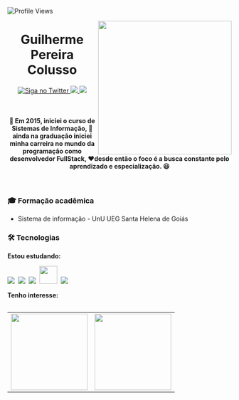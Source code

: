![Profile Views](http://estruyf-github.azurewebsites.net/api/VisitorHit?user=Gelzieny&repo=Gelzieny&countColorcountColor)

<img align="right" src="https://github.com/Gelzieny/gelzieny/blob/main/imagens/user.png?raw=true" width="300"/>

<h1 align="center">Guilherme Pereira Colusso</h1>

<p align="center">
  <a href="https://twitter.com/GelzienyRM/">
    <img alt="Siga no Twitter" src="https://img.shields.io/badge/-Twitter-1ca0f1?style=flat-square&labelColor=1ca0f1&logo=twitter&logoColor=white&link=https://twitter.com/GelzienyRM/">
  </a>

  <a href="https://www.facebook.com/gelzieny/" alt="Facebook">
    <img src="https://img.shields.io/badge/-Facebook-4169E1?style=flat-square&labelColor=4169E1&logo=facebook&logoColor=white&link=https://www.facebook.com/gelzieny/"/>
  </a>
  
   <a href="https://www.instagram.com/gelzieny/" alt="Instagram">
    <img src="https://img.shields.io/badge/-Instagram-DF0174?style=flat-square&labelColor=DF0174&logo=instagram&logoColor=white&link=https://www.instagram.com/gelzieny/"/>   </a> 
</p>
<br>

<h4 align="center"> 
	🚧 Em 2015, iniciei o curso de Sistemas de Informação,  🚀 ainda na graduação iniciei minha carreira no mundo da programação como desenvolvedor FullStack, ❤️desde então o foco é a busca constante pelo aprendizado e especialização. 😃
	
</h4>
<br>

### :mortar_board: Formação acadêmica
  - Sistema de informação - UnU UEG Santa Helena de Goiás

### 🛠 Tecnologias

**Estou estudando:**

<p align="left">
  <!-- HTML Icon -->
  <img src="https://github.com/Gelzieny/gelzieny/blob/main/imagens/html.png?raw=true">&nbsp;
  <!-- CSS Icon -->
  <img src="https://github.com/Gelzieny/gelzieny/blob/main/imagens/css.png?raw=true">&nbsp;
  <!-- JS Icon -->
  <img src="https://github.com/Gelzieny/gelzieny/blob/main/imagens/js.png?raw=true">&nbsp;
  <!-- React Icon -->
  <img height='40' src="https://github.com/Gelzieny/gelzieny/blob/main/imagens/python.png?raw=true">&nbsp;
  <!-- Git Icon -->
  <img src="https://github.com/Gelzieny/gelzieny/blob/main/imagens/git.png?raw=true">&nbsp;
  
</p>


**Tenho interesse:**


<table align='left'>
  <row>
    <td>
     <!-- Card -->
      <img height='172' src='https://github-readme-stats.vercel.app/api/top-langs/?username=gelzieny&layout=compact&theme=dark'>
    </td>
    <td>
      <img height='172' src='https://github-readme-stats.vercel.app/api?username=gelzieny&show_icons=true&theme=dark'>
    </td>
  </row>
</table>
